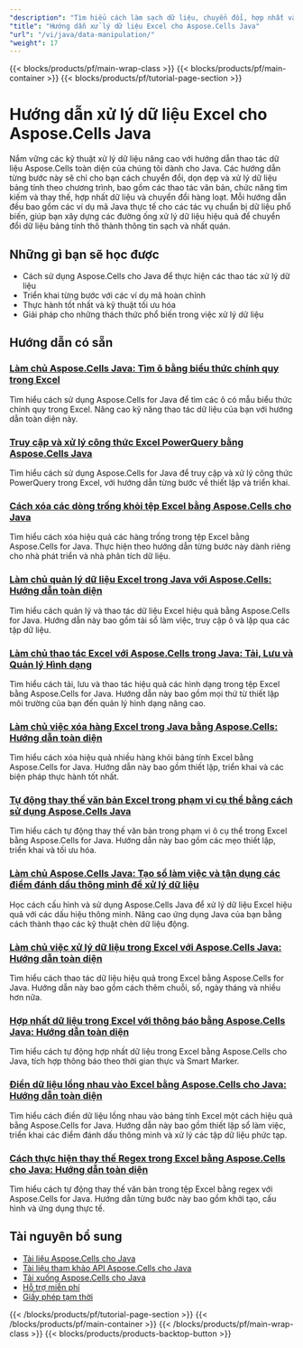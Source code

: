 ```yaml
---
"description": "Tìm hiểu cách làm sạch dữ liệu, chuyển đổi, hợp nhất và thao tác văn bản trong bảng tính Excel với hướng dẫn Java Aspose.Cells này."
"title": "Hướng dẫn xử lý dữ liệu Excel cho Aspose.Cells Java"
"url": "/vi/java/data-manipulation/"
"weight": 17
---
```


{{< blocks/products/pf/main-wrap-class >}}
{{< blocks/products/pf/main-container >}}
{{< blocks/products/pf/tutorial-page-section >}}


# Hướng dẫn xử lý dữ liệu Excel cho Aspose.Cells Java

Nắm vững các kỹ thuật xử lý dữ liệu nâng cao với hướng dẫn thao tác dữ liệu Aspose.Cells toàn diện của chúng tôi dành cho Java. Các hướng dẫn từng bước này sẽ chỉ cho bạn cách chuyển đổi, dọn dẹp và xử lý dữ liệu bảng tính theo chương trình, bao gồm các thao tác văn bản, chức năng tìm kiếm và thay thế, hợp nhất dữ liệu và chuyển đổi hàng loạt. Mỗi hướng dẫn đều bao gồm các ví dụ mã Java thực tế cho các tác vụ chuẩn bị dữ liệu phổ biến, giúp bạn xây dựng các đường ống xử lý dữ liệu hiệu quả để chuyển đổi dữ liệu bảng tính thô thành thông tin sạch và nhất quán.

## Những gì bạn sẽ học được

- Cách sử dụng Aspose.Cells cho Java để thực hiện các thao tác xử lý dữ liệu
- Triển khai từng bước với các ví dụ mã hoàn chỉnh
- Thực hành tốt nhất và kỹ thuật tối ưu hóa
- Giải pháp cho những thách thức phổ biến trong việc xử lý dữ liệu


## Hướng dẫn có sẵn

### [Làm chủ Aspose.Cells Java: Tìm ô bằng biểu thức chính quy trong Excel](./aspose-cells-java-find-cells-regex/)
Tìm hiểu cách sử dụng Aspose.Cells for Java để tìm các ô có mẫu biểu thức chính quy trong Excel. Nâng cao kỹ năng thao tác dữ liệu của bạn với hướng dẫn toàn diện này.

### [Truy cập và xử lý công thức Excel PowerQuery bằng Aspose.Cells Java](./aspose-cells-java-powerquery-excel-formulas/)
Tìm hiểu cách sử dụng Aspose.Cells for Java để truy cập và xử lý công thức PowerQuery trong Excel, với hướng dẫn từng bước về thiết lập và triển khai.

### [Cách xóa các dòng trống khỏi tệp Excel bằng Aspose.Cells cho Java](./delete-blank-rows-aspose-cells-java/)
Tìm hiểu cách xóa hiệu quả các hàng trống trong tệp Excel bằng Aspose.Cells for Java. Thực hiện theo hướng dẫn từng bước này dành riêng cho nhà phát triển và nhà phân tích dữ liệu.

### [Làm chủ quản lý dữ liệu Excel trong Java với Aspose.Cells: Hướng dẫn toàn diện](./excel-data-management-java-aspose-cells/)
Tìm hiểu cách quản lý và thao tác dữ liệu Excel hiệu quả bằng Aspose.Cells for Java. Hướng dẫn này bao gồm tải sổ làm việc, truy cập ô và lặp qua các tập dữ liệu.

### [Làm chủ thao tác Excel với Aspose.Cells trong Java: Tải, Lưu và Quản lý Hình dạng](./excel-manipulation-aspose-cells-java-guide/)
Tìm hiểu cách tải, lưu và thao tác hiệu quả các hình dạng trong tệp Excel bằng Aspose.Cells for Java. Hướng dẫn này bao gồm mọi thứ từ thiết lập môi trường của bạn đến quản lý hình dạng nâng cao.

### [Làm chủ việc xóa hàng Excel trong Java bằng Aspose.Cells: Hướng dẫn toàn diện](./excel-row-deletion-aspose-cells-java-guide/)
Tìm hiểu cách xóa hiệu quả nhiều hàng khỏi bảng tính Excel bằng Aspose.Cells for Java. Hướng dẫn này bao gồm thiết lập, triển khai và các biện pháp thực hành tốt nhất.

### [Tự động thay thế văn bản Excel trong phạm vi cụ thể bằng cách sử dụng Aspose.Cells Java](./excel-text-replacement-aspose-cells-java/)
Tìm hiểu cách tự động thay thế văn bản trong phạm vi ô cụ thể trong Excel bằng Aspose.Cells for Java. Hướng dẫn này bao gồm các mẹo thiết lập, triển khai và tối ưu hóa.

### [Làm chủ Aspose.Cells Java: Tạo sổ làm việc và tận dụng các điểm đánh dấu thông minh để xử lý dữ liệu](./master-aspose-cells-java-workbook-smart-markers/)
Học cách cấu hình và sử dụng Aspose.Cells Java để xử lý dữ liệu Excel hiệu quả với các dấu hiệu thông minh. Nâng cao ứng dụng Java của bạn bằng cách thành thạo các kỹ thuật chèn dữ liệu động.

### [Làm chủ việc xử lý dữ liệu trong Excel với Aspose.Cells Java: Hướng dẫn toàn diện](./mastering-data-manipulation-excel-aspose-cells-java/)
Tìm hiểu cách thao tác dữ liệu hiệu quả trong Excel bằng Aspose.Cells for Java. Hướng dẫn này bao gồm cách thêm chuỗi, số, ngày tháng và nhiều hơn nữa.

### [Hợp nhất dữ liệu trong Excel với thông báo bằng Aspose.Cells Java: Hướng dẫn toàn diện](./merge-data-excel-notifications-aspose-cells-java/)
Tìm hiểu cách tự động hợp nhất dữ liệu trong Excel bằng Aspose.Cells cho Java, tích hợp thông báo theo thời gian thực và Smart Marker.

### [Điền dữ liệu lồng nhau vào Excel bằng Aspose.Cells cho Java: Hướng dẫn toàn diện](./populate-excel-nested-data-aspose-cells-java/)
Tìm hiểu cách điền dữ liệu lồng nhau vào bảng tính Excel một cách hiệu quả bằng Aspose.Cells for Java. Hướng dẫn này bao gồm thiết lập sổ làm việc, triển khai các điểm đánh dấu thông minh và xử lý các tập dữ liệu phức tạp.

### [Cách thực hiện thay thế Regex trong Excel bằng Aspose.Cells cho Java: Hướng dẫn toàn diện](./regex-replacement-excel-aspose-cells-java-guide/)
Tìm hiểu cách tự động thay thế văn bản trong tệp Excel bằng regex với Aspose.Cells for Java. Hướng dẫn từng bước này bao gồm khởi tạo, cấu hình và ứng dụng thực tế.



## Tài nguyên bổ sung

- [Tài liệu Aspose.Cells cho Java](https://docs.aspose.com/cells/java/)
- [Tài liệu tham khảo API Aspose.Cells cho Java](https://reference.aspose.com/cells/java/)
- [Tải xuống Aspose.Cells cho Java](https://releases.aspose.com/cells/java/)
- [Hỗ trợ miễn phí](https://forum.aspose.com/)
- [Giấy phép tạm thời](https://purchase.aspose.com/temporary-license/)


{{< /blocks/products/pf/tutorial-page-section >}}
{{< /blocks/products/pf/main-container >}}
{{< /blocks/products/pf/main-wrap-class >}}
{{< blocks/products/products-backtop-button >}}